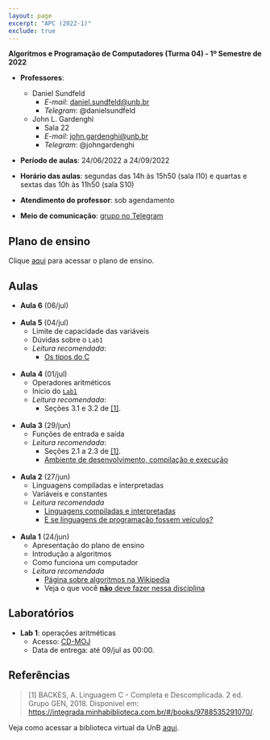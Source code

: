 ```yaml
---
layout: page
excerpt: "APC (2022-1)"
exclude: true
---
```


**Algoritmos e Programação de Computadores (Turma 04) - 1º Semestre de 2022**

* **Professores**:
  + Daniel Sundfeld
    + *E-mail*: daniel.sundfeld@unb.br
    + *Telegram*: @danielsundfeld
  + John L. Gardenghi
    + Sala 22
    + *E-mail*: john.gardenghi@unb.br
    + *Telegram*: @johngardenghi

* **Período de aulas**: 24/06/2022 a 24/09/2022
* **Horário das aulas**: segundas das 14h às 15h50 (sala I10) e quartas e sextas das 10h às 11h50 (sala S10)
* **Atendimento do professor**: sob agendamento

* **Meio de comunicação**: <a href="https://t.me/+ay96xFHGKnQ4OTYx" target="_blank">grupo no Telegram</a>

## Plano de ensino

Clique <a href="Plano_de_Ensino_APC.pdf" target="_blank">aqui</a> para acessar o plano de ensino.

## Aulas

* **Aula 6** (06/jul)
<br><br>
* **Aula 5** (04/jul)
  + Limite de capacidade das variáveis
  + Dúvidas sobre o `Lab1`
  + *Leitura recomendada*:
    + <a href="https://www.pucsp.br/~so-comp/cursoc/aulas/c320.html" target="_blank">Os tipos do C</a>
<br><br>
* **Aula 4** (01/jul)
  + Operadores aritméticos
  + Início do [`Lab1`](#laboratórios)
  + *Leitura recomendada*:
    + Seções 3.1 e 3.2 de [[1]](#referências).
<br><br>
* **Aula 3** (29/jun)
  + Funções de entrada e saída
  + *Leitura recomendada*:
    + Seções 2.1 a 2.3 de [[1]](#referências).
    + [Ambiente de desenvolvimento, compilação e execução](ambiente)
<br /><br />
* **Aula 2** (27/jun)
  + Linguagens compiladas e interpretadas
  + Variáveis e constantes
  + *Leitura recomendada*
    + <a href="https://www.freecodecamp.org/portuguese/news/linguagens-de-programacao-interpretadas-x-compiladas-qual-e-a-diferenca/#:~:text=Em%20uma%20linguagem%20compilada%2C%20a,l%C3%AA%20e%20executa%20o%20c%C3%B3digo" target="_blank">Linguagens compiladas e interpretadas</a>
    + <a href="http://s3.crashworks.org.s3-website-us-east-1.amazonaws.com/if-programming-languages-were-vehicles/" target="_blank">E se linguagens de programação fossem veículos?</a>
<br /><br />
* **Aula 1** (24/jun)
  + Apresentação do plano de ensino
  + Introdução a algoritmos
  + Como funciona um computador
  + *Leitura recomendada*
    + <a href="https://pt.wikipedia.org/wiki/Algoritmo" target="_blank">Página sobre algoritmos na Wikipedia</a>
    + Veja o que você <a href="https://desciclopedia.org/wiki/Programa%C3%A7%C3%A3o_Orientada_a_Gambiarras" target="_blank">**não** deve fazer nessa disciplina</a>

## Laboratórios

* **Lab 1**: operações aritméticas
  + Acesso: <a href="https://moj.naquadah.com.br/cgi-bin/contest.sh/fga_apc_2022_01_t4_lab01" target="_blank">CD-MOJ</a>
  + Data de entrega: até 09/jul as 00:00.

## Referências

> [1] BACKES, A. Linguagem C - Completa e Descomplicada. 2 ed. Grupo GEN, 2018. Disponível em: <a href="https://integrada.minhabiblioteca.com.br/#/books/9788535291070/" target="_blank">https://integrada.minhabiblioteca.com.br/#/books/9788535291070/</a>.

Veja como acessar a biblioteca virtual da UnB <a href="https://www.bce.unb.br/wp-content/uploads/2019/02/Tutorial-Minha-Biblioteca-acesso-PC-2019-02-04.pdf" target="_blank">aqui</a>.
